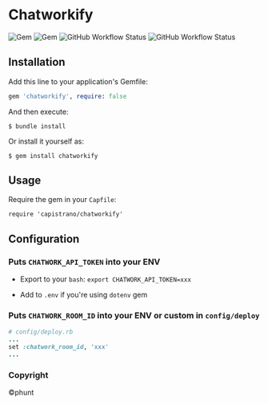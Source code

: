 # Chatworkify

![Gem](https://img.shields.io/gem/v/chatworkify?color=%234cc61f&label=Gem%20version&logo=ruby&logoColor=red)
![Gem](https://img.shields.io/gem/dt/chatworkify?color=%2330c754&label=Downloads&logo=rubygems&logoColor=red)
![GitHub Workflow Status](https://img.shields.io/github/workflow/status/rs-phunt/chatworkify/Tests%20%F0%9F%A7%AA?label=Tests&logo=github)
![GitHub Workflow Status](https://img.shields.io/github/workflow/status/rs-phunt/chatworkify/Rubocop%20Lint?label=Rubocop&logo=github)

## Installation

Add this line to your application's Gemfile:

```ruby
gem 'chatworkify', require: false
```

And then execute:

    $ bundle install

Or install it yourself as:

    $ gem install chatworkify

## Usage

Require the gem in your `Capfile`:

    require 'capistrano/chatworkify'

## Configuration

### Puts `CHATWORK_API_TOKEN` into your ENV

- Export to your `bash`: `export CHATWORK_API_TOKEN=xxx`

- Add to `.env` if you're using `dotenv` gem


### Puts `CHATWORK_ROOM_ID` into your ENV or custom in `config/deploy`

```ruby
# config/deploy.rb
...
set :chatwork_room_id, 'xxx'
...
```

### Copyright

©phunt
